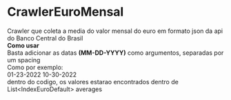 # CrawlerEuroMensal
Crawler que coleta a media do valor mensal do euro em formato json da api do Banco Central do Brasil<br>
   <Strong>Como usar</strong>
   <br>Basta adicionar as datas <strong>(MM-DD-YYYY)</strong> como argumentos, separadas por um spacing
   <br>Como por exemplo:
   <br>01-23-2022 10-30-2022
   <br>dentro do codigo, os valores estarao encontrados dentro de
   <br>List\<IndexEuroDefault\> averages
